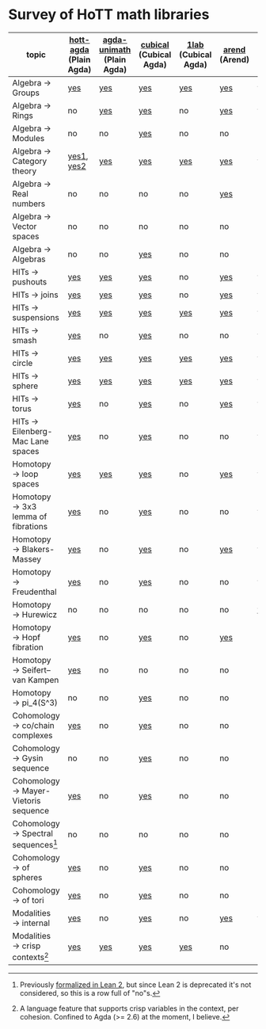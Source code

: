 # Survey of HoTT math libraries

| topic                                  | [hott-agda](https://github.com/HoTT/HoTT-Agda) (Plain Agda)                                                                                                                   | [agda-unimath](https://github.com/UniMath/agda-unimath) (Plain Agda)                   | [cubical](https://github.com/agda/cubical)  (Cubical Agda)                                                     | [1lab](https://1lab.dev)  (Cubical Agda)                                                 | [arend](https://arend-lang.github.io/documentation/) (Arend)                                                           | [coq-hott](https://hott.github.io/HoTT/timing-html/toc.html) (Coq)                   | [unimath](https://github.com/UniMath/UniMath) (Coq)                                                     |
|----------------------------------------|-------------------------------------------------------------------------------------------------------------------------------------------------------------------|---------------------------------------------------------------------------|--------------------------------------------------------------------------------------------------|----------------------------------------------------------------------------|-----------------------------------------------------------------------------------------------------------------|---------------------------------------------------------------------------------|----------------------------------------------------------------------------------------------------|
| Algebra → Groups                       | [yes](https://github.com/HoTT/HoTT-Agda/tree/master/core/lib/groups)                                                                                                | [yes](https://github.com/UniMath/agda-unimath/tree/master/src/groups)   | [yes](https://github.com/agda/cubical/tree/master/Cubical/Algebra/Group)                           | [yes](https://1lab.dev/Algebra.Group.html)                                   | [yes](https://github.com/JetBrains/arend-lib/tree/master/src/Algebra/Group)                                       | [yes](https://hott.github.io/HoTT/timing-html/HoTT.Algebra.Groups.Group.html)     | [yes](https://github.com/UniMath/UniMath/blob/master/UniMath/Algebra/Groups.v)                       |
| Algebra → Rings                        | no                                                                                                                                                                 | [yes](https://github.com/UniMath/agda-unimath/tree/master/src/rings)    | [yes](https://github.com/agda/cubical/tree/master/Cubical/Algebra/Ring)                            | no                                                                          | [yes](https://github.com/JetBrains/arend-lib/tree/master/src/Algebra/Ring)                                        | [yes](https://hott.github.io/HoTT/timing-html/HoTT.Algebra.Rings.html)            | [yes](https://github.com/UniMath/UniMath/blob/master/UniMath/Algebra/RigsAndRings.v)                 |
| Algebra → Modules                      | no                                                                                                                                                                 | no                                                                         | [yes](https://github.com/agda/cubical/tree/master/Cubical/Algebra/Module)                          | no                                                                          | no                                                                                                               | no                                                                               | [yes](https://github.com/UniMath/UniMath/blob/master/UniMath/Algebra/Modules.v)                      |
| Algebra → Category theory              | [yes1](https://github.com/HoTT/HoTT-Agda/blob/master/theorems/stash/Category.agda), [yes2](https://github.com/HoTT/HoTT-Agda/tree/master/core/lib/two-semi-categories) | [yes](https://github.com/UniMath/agda-unimath/tree/master/src/categories)                                                                         | [yes](https://github.com/agda/cubical/tree/master/Cubical/Categories)                              | [yes](https://1lab.dev/Cat.Base.html)                                                                          | [yes](https://github.com/JetBrains/arend-lib/tree/master/src/Category)                                            | [yes](https://hott.github.io/HoTT/timing-html/HoTT.Categories.html)               | [yes](https://github.com/UniMath/UniMath/blob/master/UniMath/CategoryTheory/README.md)               |
| Algebra → Real numbers                 | no                                                                                                                                                                 | no                                                                         | no                                                                                                | no                                                                          | [yes](https://github.com/JetBrains/arend-lib/blob/master/src/Topology/Real.ard)                                   | no                                                                               | [yes](https://github.com/UniMath/UniMath/blob/master/UniMath/RealNumbers/README.md)                  |
| Algebra → Vector spaces                | no                                                                                                                                                                 | no                                                                         | no                                                                                                | no                                                                          | no                                                                                                               | no                                                                               | no                                                                                                  |
| Algebra → Algebras                     | no                                                                                                                                                                 | no                                                                         | [yes](https://github.com/agda/cubical/tree/master/Cubical/Algebra/Algebra)                         | no                                                                          | no                                                                                                               | no                                                                               | [yes](https://github.com/UniMath/UniMath/blob/master/UniMath/Algebra/Universal/Algebras.v)           |
| HITs → pushouts                        | [yes](https://github.com/HoTT/HoTT-Agda/blob/master/core/lib/types/Pushout.agda)                                                                                    | [yes](https://github.com/UniMath/agda-unimath/blob/master/src/synthetic-homotopy-theory/24-pushouts.lagda.md) | [yes](https://github.com/agda/cubical/tree/master/Cubical/HITs/Pushout)                            | no                                                                          | [yes](https://github.com/JetBrains/arend-lib/blob/master/src/Homotopy/Pushout.ard)                                | [yes](https://hott.github.io/HoTT/timing-html/HoTT.Colimits.Colimit_Pushout.html) | [yes](https://github.com/UniMath/UniMath/blob/master/UniMath/CategoryTheory/limits/pushouts.v)       |
| HITs → joins                           | [yes](https://github.com/HoTT/HoTT-Agda/blob/master/core/lib/types/Join.agda)                                                                                       | [yes](https://github.com/UniMath/agda-unimath/blob/master/src/synthetic-homotopy-theory/spaces.lagda.md) | [yes](https://github.com/agda/cubical/tree/master/Cubical/HITs/Join)                               | no                                                                          | [yes](https://github.com/JetBrains/arend-lib/blob/master/src/Homotopy/Join.ard)                                   | [yes](https://hott.github.io/HoTT/timing-html/HoTT.Homotopy.Join.html)            | no                                                                                                  |
| HITs → suspensions                     | [yes](https://github.com/HoTT/HoTT-Agda/blob/master/core/lib/types/Suspension.agda)                                                                                 | [yes](https://github.com/UniMath/agda-unimath/blob/master/src/synthetic-homotopy-theory/24-pushouts.lagda.md) | [yes](https://github.com/agda/cubical/tree/master/Cubical/HITs/Susp)                               | [yes](https://1lab.dev/1Lab.HIT.Suspension.html)                             | [yes](https://github.com/JetBrains/arend-lib/blob/master/src/Homotopy/Suspension.ard)                             | [yes](https://hott.github.io/HoTT/timing-html/HoTT.Homotopy.Suspension.html)      | no                                                                                                  |
| HITs → smash                           | [yes](https://github.com/HoTT/HoTT-Agda/blob/master/core/lib/types/Smash.agda)                                                                                      | no                                                                         | [yes](https://github.com/agda/cubical/tree/master/Cubical/HITs/SmashProduct)                       | no                                                                          | no                                                                                                               | [yes](https://hott.github.io/HoTT/timing-html/HoTT.Homotopy.Smash.html)           | no                                                                                                  |
| HITs → circle                          | [yes](https://github.com/HoTT/HoTT-Agda/blob/master/core/lib/types/Circle.agda)                                                                                     | [yes](https://github.com/UniMath/agda-unimath/tree/master/src/the-circle)   | [yes](https://github.com/agda/cubical/tree/master/Cubical/HITs/S1)                                 | [yes](https://1lab.dev/1Lab.HIT.S1.html)                                     | [yes](https://github.com/JetBrains/arend-lib/blob/master/src/Homotopy/Sphere/Circle.ard)                          | [yes](https://hott.github.io/HoTT/timing-html/HoTT.Spaces.Circle.html)            | [yes](https://github.com/UniMath/UniMath/blob/master/UniMath/SyntheticHomotopyTheory/Circle.v)       |
| HITs → sphere                          | [yes](https://github.com/HoTT/HoTT-Agda/blob/master/core/lib/types/Suspension/Iterated.agda#L143)                                                                   | [yes](https://github.com/UniMath/agda-unimath/blob/master/src/synthetic-homotopy-theory/24-pushouts.lagda.md) | [yes](https://github.com/agda/cubical/tree/master/Cubical/HITs/Sn)                                 | [yes](https://1lab.dev/1Lab.HIT.Sphere.html)                                 | [yes](https://github.com/JetBrains/arend-lib/blob/master/src/Homotopy/Suspension.ard)                             | [yes](https://hott.github.io/HoTT/timing-html/HoTT.Spaces.Spheres.html)           | no                                                                                                  |
| HITs → torus                           | [yes](https://github.com/HoTT/HoTT-Agda/blob/master/core/lib/types/Torus.agda)                                                                                      | no                                                                         | [yes](https://github.com/agda/cubical/tree/master/Cubical/HITs/Torus)                              | no                                                                          | [yes](https://github.com/JetBrains/arend-lib/blob/master/src/Homotopy/Torus.ard)                                  | [yes](https://hott.github.io/HoTT/timing-html/HoTT.Spaces.Torus.Torus.html)       | no                                                                                                  |
| HITs → Eilenberg-Mac Lane spaces       | [yes](https://github.com/HoTT/HoTT-Agda/blob/master/core/lib/types/EilenbergMacLane1/)                                                                              | no                                                                         | [yes](https://github.com/agda/cubical/tree/master/Cubical/HITs/EilenbergMacLane1)                  | no                                                                          | no                                                                                                               | [yes](https://hott.github.io/HoTT/timing-html/HoTT.Homotopy.EMSpace.html)                                                                               | no                                                                                                  |
| Homotopy → loop spaces                 | [yes](https://github.com/HoTT/HoTT-Agda/blob/master/core/lib/types/LoopSpace.agda)                                                                                  | [yes](https://github.com/UniMath/agda-unimath/blob/master/src/univalent-foundations/iterated-loop-spaces.lagda.md) | [yes](https://github.com/agda/cubical/blob/master/Cubical/Homotopy/Loopspace.agda)                 | no                                                                          | [yes](https://github.com/JetBrains/arend-lib/blob/master/src/Homotopy/Loop.ard)                                   | [yes](https://hott.github.io/HoTT/timing-html/HoTT.Pointed.Loops.html)            | no                                                                                                  |
| Homotopy → 3x3 lemma of fibrations     | [yes](https://github.com/HoTT/HoTT-Agda/tree/master/theorems/homotopy/3x3)                                                                                          | no                                                                         | [yes](https://github.com/agda/cubical/blob/master/Cubical/HITs/Pushout/Properties.agda#L359)       | no                                                                          | no                                                                                                               | [yes](https://hott.github.io/HoTT/timing-html/HoTT.HFiber.html#lab851)            | no                                                                                                  |
| Homotopy → Blakers-Massey              | [yes](https://github.com/HoTT/HoTT-Agda/tree/master/theorems/homotopy/blakersmassey)                                                                                | no                                                                         | [yes](https://github.com/agda/cubical/blob/master/Cubical/Homotopy/BlakersMassey.agda)             | no                                                                          | [yes](https://github.com/JetBrains/arend-lib/blob/master/src/Homotopy/Localization/BlakersMassey.ard)             | [yes](https://hott.github.io/HoTT/timing-html/HoTT.Homotopy.BlakersMassey.html)   | no                                                                                                  |
| Homotopy → Freudenthal                 | [yes](https://github.com/HoTT/HoTT-Agda/blob/master/theorems/homotopy/Freudenthal.agda)                                                                             | no                                                                         | [yes](https://github.com/agda/cubical/blob/master/Cubical/Homotopy/Freudenthal.agda)               | no                                                                          | no                                                                                                               | [yes](https://hott.github.io/HoTT/timing-html/HoTT.Homotopy.Freudenthal.html)     | no                                                                                                  |
| Homotopy → Hurewicz                    | no                                                                                                                                                                 | no                                                                         | no                                                                                                | no | no                                                                                                               | [wip](https://github.com/jdchristensen/HoTT/blob/Hurewicz/theories/HoTT.v)                                                                               | no                                                                                                  |
| Homotopy → Hopf fibration              | [yes](https://github.com/HoTT/HoTT-Agda/blob/master/theorems/homotopy/Hopf.agda)                                                                                    | no                                                                         | [yes](https://github.com/agda/cubical/blob/master/Cubical/Homotopy/Hopf.agda)                      | no                                                                          | [yes](https://github.com/JetBrains/arend-lib/blob/1bc477f4a948e3c63db911b5435cbba58769b864/src/Homotopy/Hopf.ard) | no                                                                               | no                                                                                                  |
| Homotopy → Seifert–van Kampen          | [yes](https://github.com/HoTT/HoTT-Agda/blob/master/theorems/homotopy/VanKampen.agda)                                                                               | no                                                                         | no                                                                                                | no                                                                          | no                                                                                                               | no                                                                               | no                                                                                                  |
| Homotopy → pi_4(S^3)                   | no                                                                                                                                                                 | no                                                                         | [yes](https://github.com/agda/cubical/tree/master/Cubical/Homotopy/Group/Pi4S3)                    | no                                                                          | no                                                                                                               | no                                                                               | no                                                                                                  |
| Cohomology → co/chain complexes        | [yes](https://github.com/HoTT/HoTT-Agda/blob/master/theorems/cohomology/ChainComplex.agda)                                                                          | no                                                                         | [yes](https://github.com/agda/cubical/blob/master/Cubical/ZCohomology/Base.agda#L31)               | no                                                                          | no                                                                                                               | no                                                                               | [yes](https://github.com/UniMath/UniMath/blob/master/UniMath/HomologicalAlgebra/CohomologyComplex.v) |
| Cohomology → Gysin sequence            | no                                                                                                                                                                 | no                                                                         | [yes](https://github.com/agda/cubical/blob/master/Cubical/ZCohomology/Gysin.agda)                  | no                                                                          | no                                                                                                               | no                                                                               | no                                                                                                  |
| Cohomology → Mayer-Vietoris sequence   | [yes](https://github.com/HoTT/HoTT-Agda/blob/master/theorems/cohomology/MayerVietoris.agda)                                                                         | no                                                                         | [yes](https://github.com/agda/cubical/blob/master/Cubical/ZCohomology/MayerVietorisUnreduced.agda) | no                                                                          | no                                                                                                               | no                                                                               | no                                                                                                  |
| Cohomology → Spectral sequences[^spec] | no                                                                                                                                                                 | no                                                                         | no                                                                                                | no                                                                          | no                                                                                                               | no                                                                               | no                                                                                                  |
| Cohomology → of spheres                | [yes](https://github.com/HoTT/HoTT-Agda/blob/master/theorems/cohomology/Sphere.agda)                                                                                | no                                                                         | [yes](https://github.com/agda/cubical/blob/master/Cubical/ZCohomology/Groups/Sn.agda)              | no                                                                          | no                                                                                                               | no                                                                               | no                                                                                                  |
| Cohomology → of tori                   | [yes](https://github.com/HoTT/HoTT-Agda/blob/master/theorems/cohomology/Torus.agda)                                                                                 | no                                                                         | [yes](https://github.com/agda/cubical/blob/master/Cubical/ZCohomology/Groups/Torus.agda)           | no                                                                          | no                                                                                                               | no                                                                               | no                                                                                                  |
| Modalities → internal                  | [yes](https://github.com/HoTT/HoTT-Agda/tree/master/core/lib/modalities)                                                                                            | no                                                                         | [yes](https://github.com/agda/cubical/tree/master/Cubical/Modalities)                              | no                                                                          | [yes](https://github.com/JetBrains/arend-lib/blob/master/src/Homotopy/Localization/Modality.ard)                  | [yes](https://hott.github.io/HoTT/timing-html/HoTT.Modalities.Accessible.html)    | no                                                                                                  |
| Modalities → crisp contexts[^crisp]    | [yes](https://agda.readthedocs.io/en/latest/language/flat.html)                                                                                                     | [yes](https://agda.readthedocs.io/en/latest/language/flat.html)             | [yes](https://agda.readthedocs.io/en/latest/language/flat.html)                                    | [yes](https://agda.readthedocs.io/en/latest/language/flat.html)              | no                                                                                                               | no                                                                               | no                                                                                                  |
[^spec]: Previously [formalized in Lean 2](https://github.com/cmu-phil/Spectral), but since Lean 2 is deprecated it's not considered, so this is a row full of "no"s.

[^crisp]: A language feature that supports crisp variables in the context, per cohesion. Confined to Agda (>= 2.6) at the moment, I believe.
